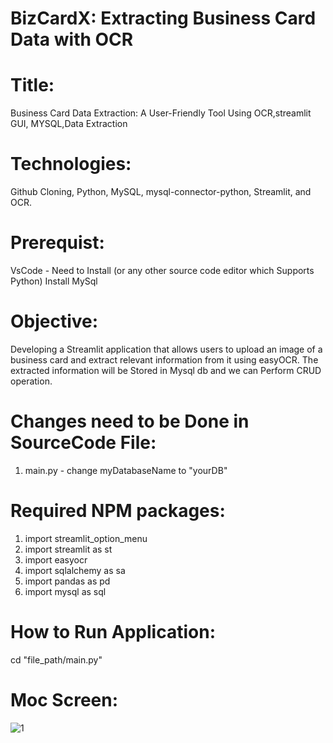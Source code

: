 # BizCardX: Extracting Business Card Data with OCR
# Title:
Business Card Data Extraction:
A User-Friendly Tool Using OCR,streamlit GUI, MYSQL,Data Extraction
# Technologies:
Github Cloning, Python, MySQL,
mysql-connector-python, Streamlit, and OCR.

# Prerequist: 
VsCode - Need to Install (or any other source code editor which Supports Python) 
Install MySql

# Objective:
Developing a Streamlit application that allows users to upload an image of a business card and extract relevant information from it using easyOCR. The extracted information will be Stored in Mysql db and we can Perform CRUD operation.

# Changes need to be Done in SourceCode File:
  1) main.py - change myDatabaseName to "yourDB"  
# Required NPM packages:
  1) import  streamlit_option_menu 
  2) import streamlit as st
  3) import easyocr
  4) import sqlalchemy as sa
  5) import pandas as pd
  6) import mysql as sql
 
# How to Run Application:
  cd "file_path/main.py"

# Moc Screen:
![1](https://github.com/praveennandagopal/BusinessCard/assets/45605371/3ed7de65-17e3-4d04-bf7e-d654d8c59b3c)

